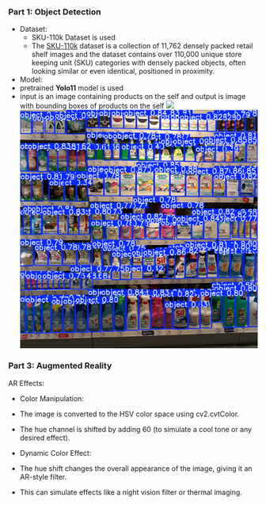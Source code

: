 ### Part 1: Object Detection
- Dataset:
  - SKU-110k Dataset is used
  - The [SKU-110k](https://docs.ultralytics.com/datasets/detect/sku-110k/) dataset is a collection of 11,762 densely packed retail shelf images and the dataset contains over 110,000 unique store keeping unit (SKU) categories with densely packed objects, often looking similar or even identical, positioned in proximity.
- Model:
 - pretrained **Yolo11** model is used
 - input is an image containing products on the self and output is image with bounding boxes of products on the self
   ![](datasets/SKU-110K/images/test_20.jpg)
   ![](example_OD_1.png)
   
### Part 3: Augmented Reality
AR Effects:
- Color Manipulation:
 - The image is converted to the HSV color space using cv2.cvtColor.
 - The hue channel is shifted by adding 60 (to simulate a cool tone or any desired effect).
   
- Dynamic Color Effect:
 - The hue shift changes the overall appearance of the image, giving it an AR-style filter.
 - This can simulate effects like a night vision filter or thermal imaging.
